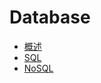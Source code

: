 # Database

 - [概述](./Database/Overview.md)
 - [SQL](./Database/SQL.md)
 - [NoSQL](./Database/NoSQL.md)
